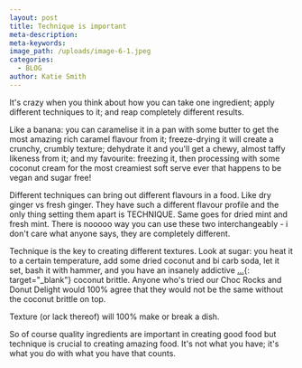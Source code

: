 ```yaml
---
layout: post
title: Technique is important
meta-description:
meta-keywords:
image_path: /uploads/image-6-1.jpeg
categories:
  - BLOG
author: Katie Smith
---
```


It's crazy when you think about how you can take one ingredient; apply different techniques to it; and reap completely different results.

Like a banana: you can caramelise it in a pan with some butter to get the most amazing rich caramel flavour from it; freeze-drying it will create a crunchy, crumbly texture; dehydrate it and you'll get a chewy, almost taffy likeness from it; and my favourite: freezing it, then processing with some coconut cream for the most creamiest soft serve ever that happens to be vegan and sugar free\!

Different techniques can bring out different flavours in a food. Like dry ginger vs fresh ginger. They have such a different flavour profile and the only thing setting them apart is TECHNIQUE. Same goes for dried mint and fresh mint. There is nooooo way you can use these two interchangeably - i don't care what anyone says, they are completely different.

Technique is the key to creating different textures. Look at sugar: you heat it to a certain temperature, add some dried coconut and bi carb soda, let it set, bash it with hammer, and you have an insanely addictive&nbsp;[...](/dairy%20free/egg%20free/gluten%20free/refined%20sugar%20free/vegan/2020/02/24/coconut-brittle.html){: target="_blank"}&nbsp;coconut brittle. Anyone who's tried our Choc Rocks and Donut Delight would 100% agree that they would not be the same without the coconut brittle on top.

Texture (or lack thereof) will 100% make or break a dish.

So of course quality ingredients are important in creating good food but technique is crucial to creating amazing food. It's not what you have; it's what you do with what you have that counts.